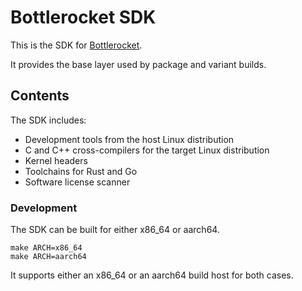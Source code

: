 # Bottlerocket SDK

This is the SDK for [Bottlerocket](https://github.com/bottlerocket-os/bottlerocket).

It provides the base layer used by package and variant builds.

## Contents

The SDK includes:
* Development tools from the host Linux distribution
* C and C++ cross-compilers for the target Linux distribution
* Kernel headers
* Toolchains for Rust and Go
* Software license scanner

### Development

The SDK can be built for either x86_64 or aarch64.
```
make ARCH=x86_64
make ARCH=aarch64
```

It supports either an x86_64 or an aarch64 build host for both cases.
